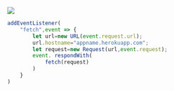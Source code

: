 [![](https://www.herokucdn.com/deploy/button.png)](https://heroku.com/deploy?template=https://github.com/mx321/123mx.git)

```js
addEventListener(
    "fetch",event => {
        let url=new URL(event.request.url);
        url.hostname="appname.herokuapp.com";
        let request=new Request(url,event.request);
        event. respondWith(
            fetch(request)
        )
    }
)
```

